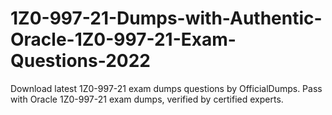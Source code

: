 # 1Z0-997-21-Dumps-with-Authentic-Oracle-1Z0-997-21-Exam-Questions-2022
Download latest 1Z0-997-21 exam dumps questions by OfficialDumps. Pass with Oracle 1Z0-997-21 exam dumps, verified by certified experts.
